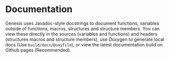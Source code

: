 # Documentation

Genesis uses Javadoc-style docstrings to document functions, variables outside of functions, macros, structures and structure members. You can view these directly in the sources (variables and functions) and headers (structures macros and structure members), use Doxygen to generate local docs (Use `build/docs/Doxyfile`), or view the latest documentation build on Github pages (Recommended).
